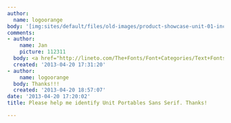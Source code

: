 ```yaml
---
author:
  name: logoorange
body: '[img:sites/default/files/old-images/product-showcase-unit-01-incl-02-and-03_6546.jpg]'
comments:
- author:
    name: Jan
    picture: 112311
  body: <a href="http://lineto.com/The+Fonts/Font+Categories/Text+Fonts/Akkurat/">Akkurat</a>.
  created: '2013-04-20 17:31:20'
- author:
    name: logoorange
  body: Thanks!!!
  created: '2013-04-20 18:57:07'
date: '2013-04-20 17:20:02'
title: Please help me identify Unit Portables Sans Serif. Thanks!

---
```

